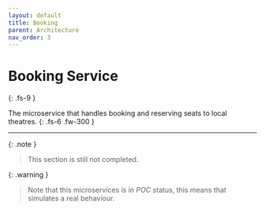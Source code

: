 ```yaml
---
layout: default
title: Booking
parent: Architecture
nav_order: 3
---
```


# Booking Service
{: .fs-9 }

The microservice that handles booking and reserving seats to local theatres.
{: .fs-6 .fw-300 }

---

{: .note }
> This section is still not completed.

{: .warning }
> Note that this microservices is in _POC_ status, this means that simulates a real behaviour.